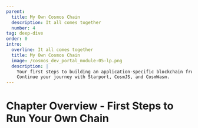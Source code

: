 ```yaml
---
parent:
  title: My Own Cosmos Chain
  description: It all comes together
  number: 4
tag: deep-dive
order: 0
intro:
  overline: It all comes together
  title: My Own Cosmos Chain
  image: /cosmos_dev_portal_module-05-lp.png
  description: |
    Your first steps to building an application-specific blockchain from scratch. <br/><br/>
    Continue your journey with Starport, CosmJS, and CosmWasm.
---
```


<ModuleLandingPage>

# Chapter Overview - First Steps to Run Your Own Chain

</ModuleLandingPage>
